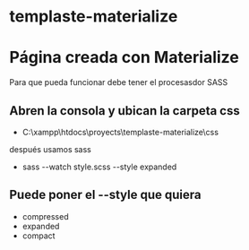 # templaste-materialize

Página creada con Materialize
==============================



Para que pueda funcionar debe tener el procesasdor SASS 

Abren la consola y ubican la carpeta css
-

- C:\xampp\htdocs\proyects\templaste-materialize\css

después usamos sass 

- sass --watch style.scss --style expanded 

Puede poner el --style que quiera
-
- compressed 
- expanded
- compact
